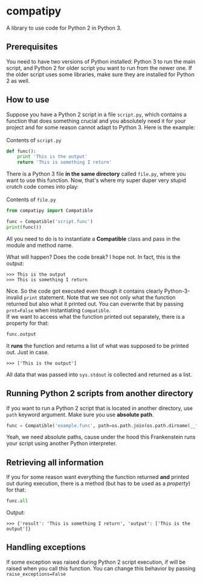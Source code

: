 # compatipy

A library to use code for Python 2 in Python 3.

## Prerequisites

You need to have two versions of Python installed: Python 3 to run the main script, and Python 2 for older script you want to run from the newer one. If the older script uses some libraries, make sure they are installed for Python 2 as well.

## How to use

Suppose you have a Python 2 script in a file `script.py`, which contains a function that does something crucial and you absolutely need it for your project and for some reason cannot adapt to Python 3. Here is the example: <br><br>
Contents of `script.py`

```Python
def func():
    print 'This is the output'
    return 'This is something I return'
```

There is a Python 3 file **in the same directory** called `file.py`, where you want to use this function. Now, that's where my super duper very stupid crutch code comes into play:<br><br>
Contents of `file.py`

```Python
from compatipy import Compatible

func = Compatible('script.func')
print(func())
```

All you need to do is to instantiate a **Compatible** class and pass in the module and method name.

What will happen? Does the code break? I hope not. In fact, this is the output:

```IDLE
>>> This is the output
>>> This is something I return
```

Nice. So the code got executed even though it contains clearly Python-3-invalid `print` statement.
Note that we see not only what the function returned but also what it printed out. You can overwrite that by passing `prnt=False` when instantiating `Compatible`.<br>
If we want to access what the function printed out separately, there is a property for that:

```Python
func.output
```

It **runs** the function and returns a list of what was supposed to be printed out. Just in case.

```IDLE
>>> ['This is the output']
```

All data that was passed into `sys.stdout` is collected and returned as a list.

## Running Python 2 scripts from another directory

If you want to run a Python 2 script that is located in another directory, use `path` keyword argument. Make sure you use **absolute path**.

```Python
func = Compatible('example.func', path=os.path.join(os.path.dirname(__file__), 'directory'))
```

Yeah, we need absolute paths, cause under the hood this Frankenstein runs your script using another Python interpreter.

## Retrieving all information

If you for some reason want everything the function returned **and** printed out during execution, there is a method (but has to be used as a _property_) for that:

```Python
func.all
```

Output:

```IDLE
>>> {'result': 'This is something I return', 'output': ['This is the output']}
```

## Handling exceptions

If some exception was raised during Python 2 script execution, if will be raised when you call this function. You can change this behavior by passing `raise_exceptions=False`
